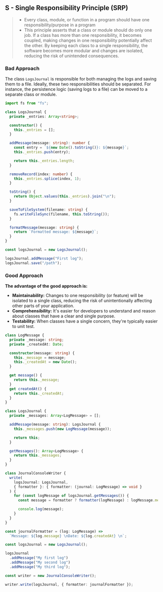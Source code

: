 ## S - Single Responsibility Principle (SRP)

> - Every class, module, or function in a program should have one responsibility/purpose in a program
> - This principle asserts that a class or module should do only one job. If a class has more than one responsibility, it becomes coupled, making changes in one responsibility potentially affect the other. By keeping each class to a single responsibility, the software becomes more modular and changes are isolated, reducing the risk of unintended consequences.

### Bad Approach

The class `LogsJournal` is responsible for both managing the logs and saving them to a file. Ideally, these two responsibilities should be separated. For instance, the persistence logic (saving logs to a file) can be moved to a separate class or module.

```typescript
import fs from "fs";

class LogsJournal {
  private _entries: Array<string>;

  constructor() {
    this._entries = [];
  }

  addMessage(message: string): number {
    const entry = `${new Date().toString()}: ${message}`;
    this._entries.push(entry);

    return this._entries.length;
  }

  removeRecord(index: number) {
    this._entries.splice(index, 1);
  }

  toString() {
    return Object.values(this._entries).join("\n");
  }

  saveToFileSystem(filename: string) {
    fs.writeFileSync(filename, this.toString());
  }

  formatMessage(message: string) {
    return `Formatted message: ${message}`;
  }
}

const logsJournal = new LogsJournal();

logsJournal.addMessage("First log");
logsJournal.save("/path");
```

### Good Approach

**The advantage of the good approach is:**

- **Maintainability:** Changes to one responsibility (or feature) will be isolated to a single class, reducing the risk of unintentionally affecting other parts of your application.
- **Comprehensibility:** It's easier for developers to understand and reason about classes that have a clear and single purpose.
- **Testability:** When classes have a single concern, they're typically easier to unit test.

```typescript
class LogMessage {
  private _message: string;
  private _createdAt: Date;

  constructor(message: string) {
    this._message = message;
    this._createdAt = new Date();
  }

  get message() {
    return this._message;
  }
  get createdAt() {
    return this._createdAt;
  }
}

class LogsJournal {
  private _messages: Array<LogMessage> = [];

  addMessage(message: string): LogsJournal {
    this._messages.push(new LogMessage(message));

    return this;
  }

  getMessages(): Array<LogMessage> {
    return this._messages;
  }
}

class JournalConsoleWriter {
  write(
    logsJournal: LogsJournal,
    { formatter }: { formatter: (journal: LogMessage) => void }
  ) {
    for (const logMessage of logsJournal.getMessages()) {
      const message = formatter ? formatter(logMessage) : logMessage.message;

      console.log(message);
    }
  }
}

const journalFormatter = (log: LogMessage) =>
  `Message: ${log.message} \nDate: ${log.createdAt} \n`;

const logsJournal = new LogsJournal();

logsJournal
  .addMessage("My first log")
  .addMessage("My second log")
  .addMessage("My third log");

const writer = new JournalConsoleWriter();

writer.write(logsJournal, { formatter: journalFormatter });
```
